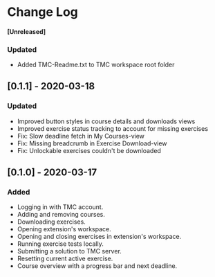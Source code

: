 # Change Log

#### [Unreleased]

### Updated
- Added TMC-Readme.txt to TMC workspace root folder

## [0.1.1] - 2020-03-18

### Updated
- Improved button styles in course details and downloads views
- Improved exercise status tracking to account for missing exercises
- Fix: Slow deadline fetch in My Courses-view
- Fix: Missing breadcrumb in Exercise Download-view
- Fix: Unlockable exercises couldn't be downloaded

## [0.1.0] - 2020-03-17

### Added
- Logging in with TMC account.
- Adding and removing courses.
- Downloading exercises.
- Opening extension's workspace.
- Opening and closing exercises in extension's workspace.
- Running exercise tests locally.
- Submitting a solution to TMC server.
- Resetting current active exercise.
- Course overview with a progress bar and next deadline.
